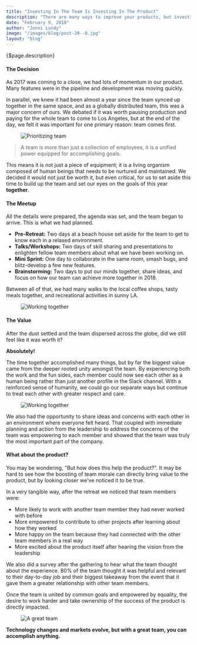 ```yaml
---
title: "Investing In The Team Is Investing In The Product"
description: "There are many ways to improve your products, but investing in the strength and morale of our team has been a very important approach for us. This article is an attempt to share why we are passionate about the people more than the software and why that is helping us build even better products."
date: "February 9, 2018"
author: "Jonni Lundy"
image: "/images/blog/post-20--0.jpg"
layout: "blog"
---
```


<article>

{$page.description}

#### The Decision

As 2017 was coming to a close, we had lots of momentum in our product. Many features were in the pipeline and development was moving quickly.

In parallel, we knew it had been almost a year since the team synced up together in the same space, and as a globally distributed team, this was a major concern of ours. We debated if it was worth pausing production and paying for the whole team to come to Los Angeles, but at the end of the day, we felt it was important for one primary reason: team comes first.

<figure>
  <img src="/images/blog/post-20--0.jpg" alt="Prioritizing team">
</figure>

> A team is more than just a collection of employees, it is a unified power equipped for accomplishing goals.

This means it is not just a piece of equipment; it is a living organism composed of human beings that needs to be nurtured and maintained. We decided it would not just be worth it, but even critical, for us to set aside this time to build up the team and set our eyes on the goals of this year **together**.

#### The Meetup

All the details were prepared, the agenda was set, and the team began to arrive. This is what we had planned.

- **Pre-Retreat:** Two days at a beach house set aside for the team to get to know each in a relaxed environment.
- **Talks/Workshops:** Two days of skill sharing and presentations to enlighten fellow team members about what we have been working on.
- **Mini Sprint:** One day to collaborate in the same room, smash bugs, and blitz-develop a few new features.
- **Brainstorming:** Two days to put our minds together, share ideas, and focus on how our team can achieve more together in 2018.

Between all of that, we had many walks to the local coffee shops, tasty meals together, and recreational activities in sunny LA. 

<figure>
  <img src="/images/blog/post-20--1.jpg" alt="Working together">
</figure>

#### The Value

After the dust settled and the team dispersed across the globe, did we still feel like it was worth it?

**Absolutely!**

The time together accomplished many things, but by far the biggest value came from the deeper rooted unity amongst the team. By experiencing both the work and the fun sides, each member could now see each other as a human being rather than just another profile in the Slack channel. With a reinforced sense of humanity, we could go our separate ways but continue to treat each other with greater respect and care.

<figure>
  <img src="/images/blog/post-20--2.jpg" alt="Working together">
</figure>

We also had the opportunity to share ideas and concerns with each other in an environment where everyone felt heard. That coupled with immediate planning and action from the leadership to address the concerns of the team was empowering to each member and showed that the team was truly the most important part of the company.

#### What about the product?

You may be wondering, "But how does this help the product?". It may be hard to see how the boosting of team morale can directly bring value to the product, but by looking closer we've noticed it to be true.

In a very tangible way, after the retreat we noticed that team members were:

- More likely to work with another team member they had never worked with before
- More empowered to contribute to other projects after learning about how they worked
- More happy on the team because they had connected with the other team members in a real way
- More excited about the product itself after hearing the vision from the leadership

We also did a survey after the gathering to hear what the team thought about the experience. 80% of the team thought it was helpful and relevant to their day-to-day job and their biggest takeaway from the event that it gave them a greater relationship with other team members.

Once the team is united by common goals and empowered by equality, the desire to work harder and take ownership of the success of the product is directly impacted.

<figure>
  <img src="/images/blog/post-20--3.jpg" alt="A great team">
</figure>

**Technology changes and markets evolve, but with a great team, you can accomplish anything.**

</article>
